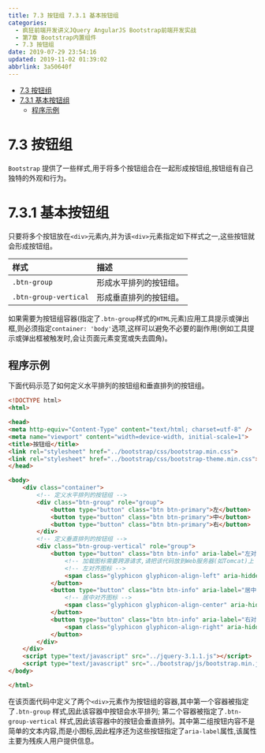 ```yaml
---
title: 7.3 按钮组 7.3.1 基本按钮组
categories: 
  - 疯狂前端开发讲义JQuery AngularJS Bootstrap前端开发实战
  - 第7章 Bootstrap内置组件
  - 7.3 按钮组
date: 2019-07-29 23:54:16
updated: 2019-11-02 01:39:02
abbrlink: 3a50640f
---
```

- [7.3 按钮组](/ReadingNotes/3a50640f/#7-3-按钮组)
- [7.3.1 基本按钮组](/ReadingNotes/3a50640f/#7-3-1-基本按钮组)
    - [程序示例](/ReadingNotes/3a50640f/#程序示例)

<!--more-->
<script src="https://cdn.bootcss.com/jquery/3.4.0/jquery.slim.min.js"></script>
<script>$(document).ready(function () {$(".post-body > ul:nth-child(1)").hide();});</script>

<!--end-->
<!--SSTStart-->
# 7.3 按钮组 #
`Bootstrap` 提供了一些样式,用于将多个按钮组合在一起形成按钮组,按钮组有自己独特的外观和行为。
# 7.3.1 基本按钮组 #
只要将多个按钮放在`<div>`元素内,并为该`<div>`元素指定如下样式之一,这些按钮就会形成按钮组。

|样式|描述|
|:---|:---|
|`.btn-group`|形成水平排列的按钮组。|
|`.btn-group-vertical`|形成垂直排列的按钮组。|
如果需要为按钮组容器(指定了`.btn-group`样式的`HTML`元素)应用工具提示或弹出框,则必须指定`container: 'body'`选项,这样可以避免不必要的副作用(例如工具提示或弹出框被触发时,会让页面元素变宽或失去圆角)。
## 程序示例 ##
下面代码示范了如何定义水平排列的按钮组和垂直排列的按钮组。
```html
<!DOCTYPE html>
<html>

<head>
<meta http-equiv="Content-Type" content="text/html; charset=utf-8" />
<meta name="viewport" content="width=device-width, initial-scale=1">
<title>按钮组</title>
<link rel="stylesheet" href="../bootstrap/css/bootstrap.min.css">
<link rel="stylesheet" href="../bootstrap/css/bootstrap-theme.min.css">
</head>

<body>
	<div class="container">
		<!-- 定义水平排列的按钮组 -->
		<div class="btn-group" role="group">
			<button type="button" class="btn btn-primary">左</button>
			<button type="button" class="btn btn-primary">中</button>
			<button type="button" class="btn btn-primary">右</button>
		</div>
		<!-- 定义垂直排列的按钮组 -->
		<div class="btn-group-vertical" role="group">
			<button type="button" class="btn btn-info" aria-label="左对齐">
				<!-- 加载图标需要跨源请求,请把该代码放到Web服务器(如Tomcat)上 -->
				<!-- 左对齐图标 -->
				<span class="glyphicon glyphicon-align-left" aria-hidden="true"></span>
			</button>
			<button type="button" class="btn btn-info" aria-label="居中对齐">
				<!-- 居中对齐图标 -->
				<span class="glyphicon glyphicon-align-center" aria-hidden="true"></span>
			</button>
			<button type="button" class="btn btn-info" aria-label="右对齐">
				<span class="glyphicon glyphicon-align-right" aria-hidden="true"></span>
			</button>
		</div>
	</div>
	<script type="text/javascript" src="../jquery-3.1.1.js"></script>
	<script type="text/javascript" src="../bootstrap/js/bootstrap.min.js"></script>
</body>

</html>
```
在该页面代码中定义了两个`<div>`元素作为按钮组的容器,其中第一个容器被指定了`.btn-group` 样式,因此该容器中按钮会水平排列;
第二个容器被指定了`.btn-group-vertical` 样式,因此该容器中的按钮会垂直排列。其中第二组按钮内容不是简单的文本内容,而是小图标,因此程序还为这些按钮指定了`aria-label`属性,该属性主要为残疾人用户提供信息。
<!--SSTStop-->

